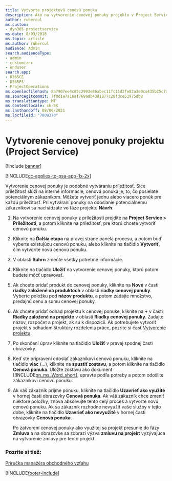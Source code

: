 ```yaml
---
title: Vytvorte projektovú cenovú ponuku
description: Ako na vytvorenie cenovej ponuky projektu v Project Service
author: ruhercul
ms.custom:
- dyn365-projectservice
ms.date: 8/03/2018
ms.topic: article
ms.author: ruhercul
audience: Admin
search.audienceType:
- admin
- customizer
- enduser
search.app:
- D365CE
- D365PS
- ProjectOperations
ms.openlocfilehash: 8a7907ee4c85c2993e86abec11fc11d2fe82a3e0ca435b25c7a213bbce931e73
ms.sourcegitcommit: 7f8d1e7a16af769adb43d1877c28fdce53975db8
ms.translationtype: MT
ms.contentlocale: sk-SK
ms.lasthandoff: 08/06/2021
ms.locfileid: "7000370"
---
```

# <a name="create-a-project-quote-project-service"></a>Vytvorenie cenovej ponuky projektu (Project Service)

[!include [banner](../includes/psa-now-project-operations.md)]

[!INCLUDE[cc-applies-to-psa-app-1x-2x](../includes/cc-applies-to-psa-app-1x-2x.md)]

Vytvorenie cenovej ponuky je podobné vytváraniu príležitosť. Síce príležitosť slúži na interné informácie, cenová ponuka je, to, čo posielate potenciálnym zákazníkom. Môžete vytvoriť jednu alebo viacero ponúk pre každú príležitosť. Pri vytváraní ponuky na odoslanie potenciálnemu zákazníkovi sa nachádzate vo fáze projektu **Návrh**.  
  
1. Na vytvorenie cenovej ponuky z príležitostí prejdite na **Project Service > Príležitosti**, a potom kliknite na príležitosť, pre ktorú chcete vytvoriť cenovú ponuku.  
  
2. Kliknite na **Ďalšia etapa** na pravej strane panela procesu, a potom buď vyberte existujúcu cenovú ponuku, alebo kliknite na tlačidlo **Vytvoriť**, čím vytvoríte novú cenovú ponuku.  
  
3. V oblasti **Súhrn** zmeňte všetky potrebné informácie.  
  
4. Kliknite na tlačidlo **Uložiť** na vytvorenie cenovej ponuky, ktorú potom budete môcť upravovať.  
  
5. Ak chcete pridať produkt do cenovej ponuky, kliknite na **Nové** v časti **riadky založené na produktoch** v oblasti **riadky cenovej ponuky**. Vyberte položku pod **názov produktu**, a potom zadajte množstvo, predajnú cenu a sumu cenovej ponuky.  
  
6. Ak chcete pridať odhad projektu k cenovej ponuke, kliknite na **+** v časti **Riadky založené na projekte** v oblasti **Riadky cenovej ponuky**. Zadajte názov, rozpočet a projekt, ak sú k dispozícii. Ak potrebujete vytvoriť projekt s odhadom štruktúry rozdelenia práce, pozrite si časť [Vytvorenie projektu](../psa/create-project.md).  
  
7. Po skončení úprav kliknite na tlačidlo **Uložiť** v pravej spodnej časti obrazovky.  
  
8. Keď ste pripravení odoslať zákazníkovi cenovú ponuku, kliknite na tlačidlo **viac** (...), kliknite na **spustiť zostavu**, a potom kliknite na tlačidlo **Cenová ponuka**. Uložte zostavu ako dokument [!INCLUDE[pn_ms_Word_short](../includes/pn-ms-word-short.md)], upravte podľa potreby a potom odošlite zákazníkovi cenovú ponuku.  
  
9. Ak váš zákazník prijme ponuku, kliknite na tlačidlo **Uzavrieť ako využité** v hornej časti obrazovky **Cenová ponuka**. Ak váš zákazník chce zmeniť niektoré položky, znova absolvujte tento celý proces a vytvorte novú cenovú ponuku. Ak sa zákazník rozhodne nevyužiť vaše služby v tejto dobe, kliknite na tlačidlo **Uzavrieť ako nevyužité** v hornej časti obrazovky **Cenová ponuka**.  
  
   Po zatvorení cenovej ponuky ako využitej sa projekt presunie do fázy **Zmluva** a na obrazovke sa zobrazí výzva **zmluvu na projekt** vyzývajúca na vytvorenie zmluvy pre tento projekt.  
  
### <a name="see-also"></a>Pozrite si tiež:  
 [Príručka manažéra obchodného vzťahu](../psa/account-manager-guide.md)


[!INCLUDE[footer-include](../includes/footer-banner.md)]